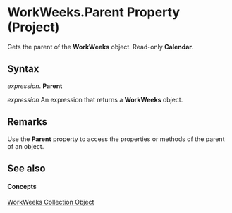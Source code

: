 
# WorkWeeks.Parent Property (Project)

Gets the parent of the  **WorkWeeks** object. Read-only **Calendar**.


## Syntax

 _expression_. **Parent**

 _expression_ An expression that returns a **WorkWeeks** object.


## Remarks

Use the  **Parent** property to access the properties or methods of the parent of an object.


## See also


#### Concepts


[WorkWeeks Collection Object](0f8ba50a-b87a-1b0b-5012-f6a303849a12.md)